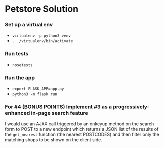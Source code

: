# Petstore Solution

### Set up a virtual env
* `virtualenv -p python3 venv`
* `. ./virtualenv/bin/activate`

### Run tests
* `nosetests`

### Run the app
* `export FLASK_APP=app.py`
* `python3 -m flask run`

### For #4 (BONUS POINTS) Implement #3 as a progressively-enhanced in-page search feature

I would use an AJAX call triggered by an onkeyup method on the search form to POST to a new endpoint which returns a JSON list of the results of the `get_nearest` function (the nearest POSTCODES) and then filter only the matching shops to be shown on the client side.
